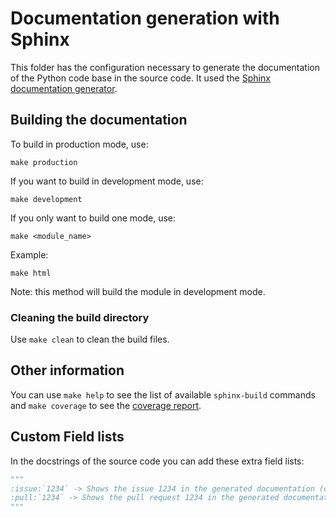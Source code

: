 # Documentation generation with Sphinx

This folder has the configuration necessary to generate the documentation of the Python code base in the source code. It used the
[Sphinx documentation generator](https://www.sphinx-doc.org/en/master/).


## Building the documentation

To build in production mode, use:

```shell
make production
```

If you want to build in development mode, use:

```
make development
```

If you only want to build one mode, use:

```
make <module_name>
```

Example:

```
make html
```

Note: this method will build the module in development mode.


### Cleaning the build directory

Use `make clean` to clean the build files.


## Other information

You can use `make help` to see the list of available `sphinx-build` commands and `make coverage` to see the
[coverage report](https://www.sphinx-doc.org/en/master/usage/extensions/coverage.html).


## Custom Field lists

In the docstrings of the source code you can add these extra field lists:

```python
"""
:issue:`1234` -> Shows the issue 1234 in the generated documentation (creates a hyperlink).
:pull:`1234` -> Shows the pull request 1234 in the generated documentation (creates a hyperlink).
"""
```
